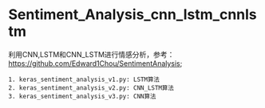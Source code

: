 # Sentiment_Analysis_cnn_lstm_cnnlstm
利用CNN,LSTM和CNN_LSTM进行情感分析，参考：https://github.com/Edward1Chou/SentimentAnalysis;

    1. keras_sentiment_analysis_v1.py: LSTM算法
    2. keras_sentiment_analysis_v2.py: CNN_LSTM算法
    3. keras_sentiment_analysis_v3.py: CNN算法
